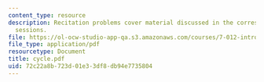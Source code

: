 ```yaml
---
content_type: resource
description: Recitation problems cover material discussed in the corresponding lecture
  sessions.
file: https://ol-ocw-studio-app-qa.s3.amazonaws.com/courses/7-012-introduction-to-biology-fall-2004/72c22a8b723d01e33df8db94e7735804_cycle.pdf
file_type: application/pdf
resourcetype: Document
title: cycle.pdf
uid: 72c22a8b-723d-01e3-3df8-db94e7735804
---
```

